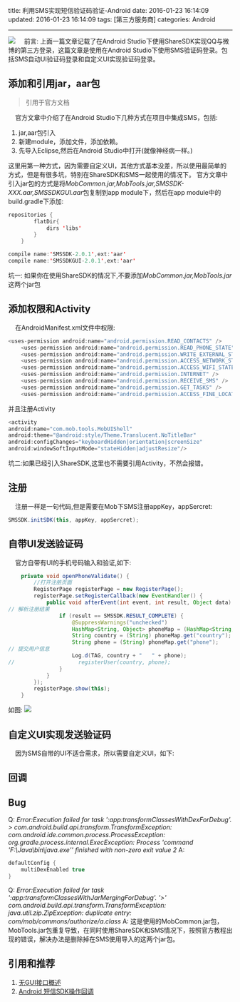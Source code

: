 title: 利用SMS实现短信验证码验证-Android
date: 2016-01-23 16:14:09
updated: 2016-01-23 16:14:09
tags: [第三方服务商]
categories: Android

---
![](http://7xk0q3.com1.z0.glb.clouddn.com/QQ%E6%88%AA%E5%9B%BE%E7%9F%AD%E4%BF%A1%E9%AA%8C%E8%AF%81%E7%A0%81SDK.png)
&nbsp;&nbsp;&nbsp;&nbsp;前言: 上面一篇文章记载了在Android Studio下使用ShareSDK实现QQ与微博的第三方登录，这篇文章是使用在Android Studio下使用SMS验证码登录。包括SMS自动UI验证码登录和自定义UI实现验证码登录。
<!--more-->
## 添加和引用jar，aar包
> 引用于官方文档

&nbsp;&nbsp;&nbsp;&nbsp;官方文章中介绍了在Android Studio下几种方式在项目中集成SMS，包括:
1. jar,aar包引入
2. 新建module，添加文件，添加依赖。
3. 先导入Eclipse,然后在Android Studio中打开(就像神经病一样。)

这里用第一种方式，因为需要自定义UI，其他方式基本没差，所以使用最简单的方式，但是有很多坑，特别在ShareSDK和SMS一起使用的情况下。
官方文章中引入jar包的方式是将*MobCommon.jar,MobTools.jar,SMSSDK-XXX.aar,SMSSDKGUI.aar*包复制到app module下，然后在app module中的build.gradle下添加:
```Java
repositories {
        flatDir{
            dirs 'libs'
        }
    }
```
```Java
compile name:'SMSSDK-2.0.1',ext:'aar'
compile name:'SMSSDKGUI-2.0.1',ext:'aar'
```
坑一: 如果你在使用ShareSDK的情况下,不要添加*MobCommon.jar,MobTools.jar*这两个jar包


## 添加权限和Activity
&nbsp;&nbsp;&nbsp;&nbsp;在AndroidManifest.xml文件中权限:
```Java
<uses-permission android:name="android.permission.READ_CONTACTS" />
    <uses-permission android:name="android.permission.READ_PHONE_STATE" />
    <uses-permission android:name="android.permission.WRITE_EXTERNAL_STORAGE" />
    <uses-permission android:name="android.permission.ACCESS_NETWORK_STATE" />
    <uses-permission android:name="android.permission.ACCESS_WIFI_STATE" />
    <uses-permission android:name="android.permission.INTERNET" />
    <uses-permission android:name="android.permission.RECEIVE_SMS" />
    <uses-permission android:name="android.permission.GET_TASKS" />
    <uses-permission android:name="android.permission.ACCESS_FINE_LOCATION" />
```
并且注册Activity
```Java
<activity
android:name="com.mob.tools.MobUIShell"
android:theme="@android:style/Theme.Translucent.NoTitleBar"
android:configChanges="keyboardHidden|orientation|screenSize"
android:windowSoftInputMode="stateHidden|adjustResize"/>
```
坑二:如果已经引入ShareSDK,这里也不需要引用Activity，不然会报错。
## 注册
&nbsp;&nbsp;&nbsp;&nbsp;注册一样是一句代码,但是需要在Mob下SMS注册appKey，appSercret:
```Java
SMSSDK.initSDK(this, appKey, appSercret);
```
## 自带UI发送验证码
&nbsp;&nbsp;&nbsp;&nbsp;官方自带有UI的手机号码输入和验证,如下:
```Java
    private void openPhoneValidate() {
        //打开注册页面
        RegisterPage registerPage = new RegisterPage();
        registerPage.setRegisterCallback(new EventHandler() {
            public void afterEvent(int event, int result, Object data) {
// 解析注册结果
                if (result == SMSSDK.RESULT_COMPLETE) {
                    @SuppressWarnings("unchecked")
                    HashMap<String, Object> phoneMap = (HashMap<String, Object>) data;
                    String country = (String) phoneMap.get("country");
                    String phone = (String) phoneMap.get("phone");
// 提交用户信息
                    Log.d(TAG, country + "   " + phone);
//                    registerUser(country, phone);
                }
            }
        });
        registerPage.show(this);
    }
```
如图:
![](http://7xk0q3.com1.z0.glb.clouddn.com/QQ%E5%9B%BE%E7%89%87SMS%E8%87%AA%E5%B8%A6UI.png)
## 自定义UI实现发送验证码
&nbsp;&nbsp;&nbsp;&nbsp;因为SMS自带的UI不适合需求，所以需要自定义UI，如下:

## 回调
## Bug
Q: *Error:Execution failed for task ':app:transformClassesWithDexForDebug'. > com.android.build.api.transform.TransformException: com.android.ide.common.process.ProcessException: org.gradle.process.internal.ExecException: Process 'command 'F:\Java\bin\java.exe'' finished with non-zero exit value 2*
A: 
```Java
defaultConfig {
    multiDexEnabled true
}
```
Q: *Error:Execution failed for task ':app:transformClassesWithJarMergingForDebug'.
'>' com.android.build.api.transform.TransformException: java.util.zip.ZipException: duplicate entry: com/mob/commons/authorize/a.class*
A: 这是使用的MobCommon.jar包，MobTools.jar包重复导致，在同时使用ShareSDK和SMS情况下，按照官方教程出现的错误，解决办法是删除掉在SMS使用导入的这两个jar包。
## 引用和推荐
1. [无GUI接口概述](http://wiki.mob.com/sms-android-%E6%97%A0gui%E6%8E%A5%E5%8F%A3%E8%B0%83%E7%94%A8/)
2. [Android 短信SDK操作回调](http://wiki.mob.com/android-%E7%9F%AD%E4%BF%A1sdk%E6%93%8D%E4%BD%9C%E5%9B%9E%E8%B0%83/)

